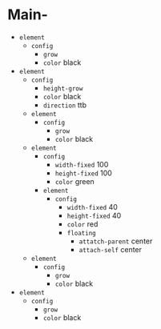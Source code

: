 # Main-
- `element`
    - `config`
        - `grow`
        - `color` black
- `element`
    - `config`
        - `height-grow`
        - `color` black
        - `direction` ttb
    - `element`
        - `config`
            - `grow`
            - `color` black
    - `element`
        - `config`
            - `width-fixed` 100
            - `height-fixed` 100
            - `color` green
        - `element`
            - `config`
                - `width-fixed` 40
                - `height-fixed` 40
                - `color` red
                - `floating`
                    - `attatch-parent` center
                    - `attach-self` center
    - `element`
        - `config`
            - `grow`
            - `color` black
- `element`
    - `config`
        - `grow`
        - `color` black